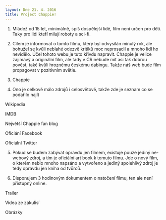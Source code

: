 ```yaml
---
layout: Dne 21. 4. 2016
title: Project Chappie!
---
```


1. Mládež od 15 let, minimálně, spíš dospělejší lidé, film není určen pro děti. Taky pro lidi kteří milují roboty a sci-fi.

2. Cílem je informovat o tomto filmu, který byl odvysílán minulý rok, ale bohužel se kvůli neblahé odezvě kritiků moc neprosadil a mnoho lidí ho nevidělo. Účel tohoto webu je tuto křivdu napravit. Chappie je velice zajímavý a originální film, ale tady v ČR nebude mít asi tak dobrou pověst, také kvůli hroznému českému dabingu. Takže náš web bude film propagovat v pozitivním světle. 

3. Chappie

4. Ono je celkově málo zdrojů i celosvětově, takže zde je seznam co se podařilo najít

Wikipedia
<a href="https://en.wikipedia.org/wiki/Chappie_%28film%29"></a>

IMDB
<a href="http://www.imdb.com/title/tt1823672/"></a>

Největší Chappie fan blog
<a href="http://chappieshome.tumblr.com/"></a>

Oficiání Facebook
<a href="https://www.facebook.com/ChappieMovie/?ref=ts&fref=ts"></a>

Oficiální Twitter

<a href="https://twitter.com/ChappieTheMovie"></a>

5. Pokud se budem zabývat opravdu jen filmem, existuje pouze jediný ne-webový zdroj, a tím je oficiální art book k tomuto filmu. Jde o nový film, o kterém neblo mnoho napsáno a vytvořeno a jediný spolehlivý zdroj je tedy opravdu jen kniha od tvůrců. 

6. Disponujem 3 hodinovým dokumentem o natočení filmu, ten ale není přístupný online. 

Trailer 

<a href="https://www.youtube.com/embed/l6bmTNadhJE"></a>

Videa ze zákulisí
<a href="http://www.dailymotion.com/video/x2xbvn3_chappie-behind-the-scenes_shortfilms"></a>
<a href="https://www.youtube.com/playlist?list=PLvU5k5j7MWtEqnIc9PjqBDkwqdCz6v_6t"></a>

Obrázky
<a href="https://www.google.cz/search?q=chappie&newwindow=1&biw=2144&bih=1082&source=lnms&tbm=isch&sa=X&ved=0ahUKEwi3t_TS253MAhVLApoKHd4qBlQQ_AUIBygB&dpr=0.9"></a>

